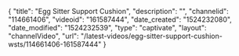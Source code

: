 {
    "title": "Egg Sitter Support Cushion",
    "description": "",
    "channelid": "114661406",
    "videoid": "161587444",
    "date_created": "1524232080",
    "date_modified": "1524232539",
    "type": "captivate",
    "layout": "channelVideo",
    "url": "\/latest-videos\/egg-sitter-support-cushion-wsts\/114661406-161587444"
}